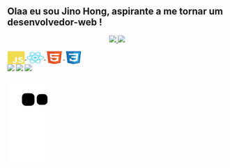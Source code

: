 ## Olaa eu sou Jino Hong, aspirante a me tornar um desenvolvedor-web !
<div align="center">
  <a href="https://github.com/jinoh0">
  <img height="180em" src="https://github-readme-stats.vercel.app/api?username=jinoh0&show_icons=true&theme=dark&include_all_commits=true&count_private=true"/>
  <img height="180em" src="https://github-readme-stats.vercel.app/api/top-langs/?username=jinoh0&layout=compact&langs_count=7&theme=dark"/>
</div>

<div style="display: inline_block"><br>
  <img align="center" alt="Jino-Js" height="30" width="40" src="https://raw.githubusercontent.com/devicons/devicon/master/icons/javascript/javascript-plain.svg">
  <img align="center" alt="Jino-React" height="30" width="40" src="https://raw.githubusercontent.com/devicons/devicon/master/icons/react/react-original.svg">
  <img align="center" alt="Jino-HTML" height="30" width="40" src="https://raw.githubusercontent.com/devicons/devicon/master/icons/html5/html5-original.svg">
  <img align="center" alt="Jino-CSS" height="30" width="40" src="https://raw.githubusercontent.com/devicons/devicon/master/icons/css3/css3-original.svg">
 </div>

 
<div> 
  <a href="https://instagram.com/jinohong" target="_blank"><img src="https://img.shields.io/badge/-Instagram-%23E4405F?style=for-the-badge&logo=instagram&logoColor=white" target="_blank"></a>
  <a href = "mailto:jinohong1993@gmail.com"><img src="https://img.shields.io/badge/-Gmail-%23333?style=for-the-badge&logo=gmail&logoColor=white" target="_blank"></a>
  <a href="https://www.linkedin.com/in/jino-hong-713258201/" target="_blank"><img src="https://img.shields.io/badge/-LinkedIn-%230077B5?style=for-the-badge&logo=linkedin&logoColor=white" target="_blank"></a> 
 
  ![Snake animation](https://github.com/rafaballerini/rafaballerini/blob/output/github-contribution-grid-snake.svg)
 
</div>
